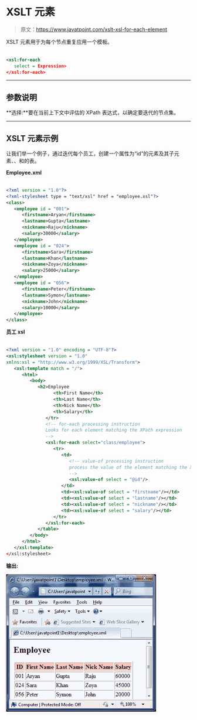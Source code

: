# XSLT <for-each>元素</for-each>

> 原文：<https://www.javatpoint.com/xslt-xsl-for-each-element>

XSLT <for-each>元素用于为每个节点重复应用一个模板。</for-each>

```xml

<xsl:for-each
   select = Expression>  
</xsl:for-each> 

```

* * *

## 参数说明

**选择:**要在当前上下文中评估的 XPath 表达式，以确定要迭代的节点集。

* * *

## XSLT <for-each>元素示例</for-each>

让我们举一个例子，通过迭代每个员工，创建一个属性为“id”的<employee>元素及其子元素<firstname>、<lastname>、<nickname>和<salary>的表。</salary></nickname></lastname></firstname></employee>

**Employee.xml**

```xml

<?xml version = "1.0"?>
<?xml-stylesheet type = "text/xsl" href = "employee.xsl"?> 
<class> 
   <employee id = "001">
      <firstname>Aryan</firstname> 
      <lastname>Gupta</lastname> 
      <nickname>Raju</nickname> 
      <salary>30000</salary>
   </employee> 
   <employee id = "024"> 
      <firstname>Sara</firstname> 
      <lastname>Khan</lastname> 
      <nickname>Zoya</nickname> 
      <salary>25000</salary>
   </employee> 
   <employee id = "056"> 
      <firstname>Peter</firstname> 
      <lastname>Symon</lastname> 
      <nickname>John</nickname> 
      <salary>10000</salary> 
   </employee> 
</class>

```

**员工 xsl**

```xml

<?xml version = "1.0" encoding = "UTF-8"?>
<xsl:stylesheet version = "1.0" 
xmlns:xsl = "http://www.w3.org/1999/XSL/Transform">   
   <xsl:template match = "/"> 
      <html> 
         <body> 
            <h2>Employee 
                  <th>First Name</th> 
                  <th>Last Name</th> 
                  <th>Nick Name</th> 
                  <th>Salary</th> 
               </tr> 
               <!-- for-each processing instruction 
               Looks for each element matching the XPath expression 
               --> 
               <xsl:for-each select="class/employee"> 
                  <tr> 
                     <td> 
                        <!-- value-of processing instruction 
                        process the value of the element matching the XPath expression 
                        --> 
                        <xsl:value-of select = "@id"/> 
                     </td> 
                     <td><xsl:value-of select = "firstname"/></td> 
                     <td><xsl:value-of select = "lastname"/></td> 
                     <td><xsl:value-of select = "nickname"/></td> 
                     <td><xsl:value-of select = "salary"/></td>   
                  </tr> 
               </xsl:for-each> 
            </table> 
         </body> 
      </html>
   </xsl:template> 
</xsl:stylesheet>

```

**输出:**

![XSLT Xsl for each element 1](img/6438bda04f81a5c1f69515ccff866f24.png)